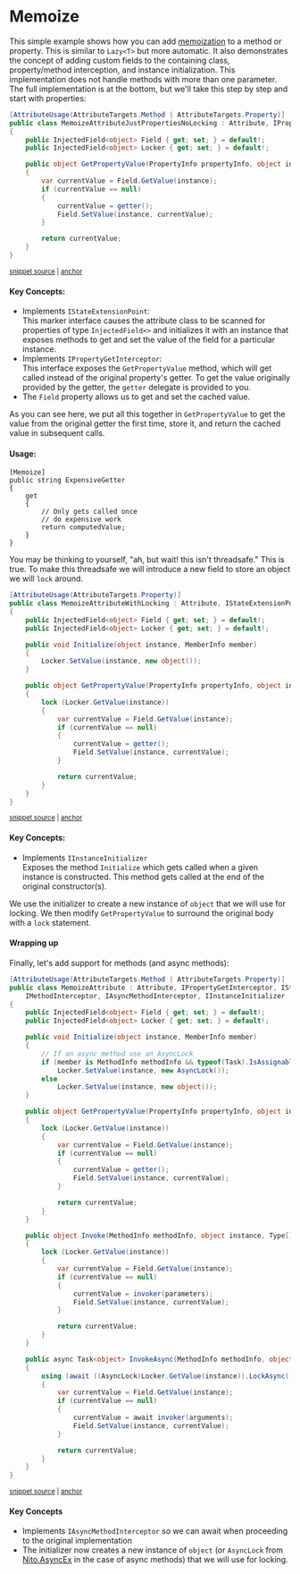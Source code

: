 <!--
GENERATED FILE - DO NOT EDIT
This file was generated by [MarkdownSnippets](https://github.com/SimonCropp/MarkdownSnippets).
Source File: /Someta.Docs/Samples/Memoize.source.md
To change this file edit the source file and then run MarkdownSnippets.
-->

# Memoize

This simple example shows how you can add [memoization](https://en.wikipedia.org/wiki/Memoization) to a method or property.  This is similar to `Lazy<T>` but more automatic.  It also demonstrates the concept of adding custom fields to the containing class, property/method interception, and instance initialization.  This implementation does not handle methods with more than one parameter.  The full implementation is at the bottom, but we'll take this step by step and start with properties:

<!-- snippet: MemoizeJustPropertiesNoLocking -->
<a id='snippet-memoizejustpropertiesnolocking'></a>
```cs
[AttributeUsage(AttributeTargets.Method | AttributeTargets.Property)]
public class MemoizeAttributeJustPropertiesNoLocking : Attribute, IPropertyGetInterceptor, IStateExtensionPoint
{
    public InjectedField<object> Field { get; set; } = default!;
    public InjectedField<object> Locker { get; set; } = default!;

    public object GetPropertyValue(PropertyInfo propertyInfo, object instance, Func<object> getter)
    {
        var currentValue = Field.GetValue(instance);
        if (currentValue == null)
        {
            currentValue = getter();
            Field.SetValue(instance, currentValue);
        }

        return currentValue;
    }
}
```
<sup><a href='/Someta.Docs/Source/Samples/MemoizeExamples.cs#L5-L24' title='Snippet source file'>snippet source</a> | <a href='#snippet-memoizejustpropertiesnolocking' title='Start of snippet'>anchor</a></sup>
<!-- endSnippet -->

#### Key Concepts:

* Implements `IStateExtensionPoint`:  
  This marker interface causes the attribute class to be scanned for properties of type `InjectedField<>` and initializes it with an instance that exposes methods to get and set the value of the field for a particular instance.
* Implements `IPropertyGetInterceptor`:  
  This interface exposes the `GetPropertyValue` method, which will get called instead of the original property's getter.  To get the value originally provided by the getter, the `getter` delegate is provided to you.
* The `Field` property allows us to get and set the cached value.

As you can see here, we put all this together in `GetPropertyValue` to get the value from the original getter the first time, store it, and return the cached value in subsequent calls.

#### Usage:

```
[Memoize]
public string ExpensiveGetter
{
    get
    {
        // Only gets called once
        // do expensive work
        return computedValue;
    }
}
```

You may be thinking to yourself, "ah, but wait! this isn't threadsafe."  This is true.  To make this threadsafe we will introduce a new field to store an object we will `lock` around.

<!-- snippet: MemoizeWithLocking -->
<a id='snippet-memoizewithlocking'></a>
```cs
[AttributeUsage(AttributeTargets.Property)]
public class MemoizeAttributeWithLocking : Attribute, IStateExtensionPoint, IPropertyGetInterceptor, IInstanceInitializer
{
    public InjectedField<object> Field { get; set; } = default!;
    public InjectedField<object> Locker { get; set; } = default!;

    public void Initialize(object instance, MemberInfo member)
    {
        Locker.SetValue(instance, new object());
    }

    public object GetPropertyValue(PropertyInfo propertyInfo, object instance, Func<object> getter)
    {
        lock (Locker.GetValue(instance))
        {
            var currentValue = Field.GetValue(instance);
            if (currentValue == null)
            {
                currentValue = getter();
                Field.SetValue(instance, currentValue);
            }

            return currentValue;
        }
    }
}
```
<sup><a href='/Someta.Docs/Source/Samples/MemoizeExamples.cs#L26-L53' title='Snippet source file'>snippet source</a> | <a href='#snippet-memoizewithlocking' title='Start of snippet'>anchor</a></sup>
<!-- endSnippet -->

#### Key Concepts:

* Implements `IInstanceInitializer`  
  Exposes the method `Initialize` which gets called when a given instance is constructed.  This method gets called at the end of the original constructor(s).

We use the initializer to create a new instance of `object` that we will use for locking.  We then modify `GetPropertyValue` to surround the original body with a `lock` statement.

#### Wrapping up

Finally, let's add support for methods (and async methods):

<!-- snippet: Memoize -->
<a id='snippet-memoize'></a>
```cs
[AttributeUsage(AttributeTargets.Method | AttributeTargets.Property)]
public class MemoizeAttribute : Attribute, IPropertyGetInterceptor, IStateExtensionPoint,
    IMethodInterceptor, IAsyncMethodInterceptor, IInstanceInitializer
{
    public InjectedField<object> Field { get; set; } = default!;
    public InjectedField<object> Locker { get; set; } = default!;

    public void Initialize(object instance, MemberInfo member)
    {
        // If an async method use an AsyncLock
        if (member is MethodInfo methodInfo && typeof(Task).IsAssignableFrom(methodInfo.ReturnType))
            Locker.SetValue(instance, new AsyncLock());
        else
            Locker.SetValue(instance, new object());
    }

    public object GetPropertyValue(PropertyInfo propertyInfo, object instance, Func<object> getter)
    {
        lock (Locker.GetValue(instance))
        {
            var currentValue = Field.GetValue(instance);
            if (currentValue == null)
            {
                currentValue = getter();
                Field.SetValue(instance, currentValue);
            }

            return currentValue;
        }
    }

    public object Invoke(MethodInfo methodInfo, object instance, Type[] typeArguments, object[] parameters, Func<object[], object> invoker)
    {
        lock (Locker.GetValue(instance))
        {
            var currentValue = Field.GetValue(instance);
            if (currentValue == null)
            {
                currentValue = invoker(parameters);
                Field.SetValue(instance, currentValue);
            }

            return currentValue;
        }
    }

    public async Task<object> InvokeAsync(MethodInfo methodInfo, object instance, Type[] typeArguments, object[] arguments, Func<object[], Task<object>> invoker)
    {
        using (await ((AsyncLock)Locker.GetValue(instance)).LockAsync())
        {
            var currentValue = Field.GetValue(instance);
            if (currentValue == null)
            {
                currentValue = await invoker(arguments);
                Field.SetValue(instance, currentValue);
            }

            return currentValue;
        }
    }
}
```
<sup><a href='/Someta.Docs/Source/Samples/MemoizeAttribute.cs#L6-L68' title='Snippet source file'>snippet source</a> | <a href='#snippet-memoize' title='Start of snippet'>anchor</a></sup>
<!-- endSnippet -->

#### Key Concepts
* Implements `IAsyncMethodInterceptor` so we can await when proceeding to the original implementation
* The initializer now creates a new instance of `object` (or `AsyncLock` from [Nito.AsyncEx](https://github.com/StephenCleary/AsyncEx) in the case of async methods) that we will use for locking.
